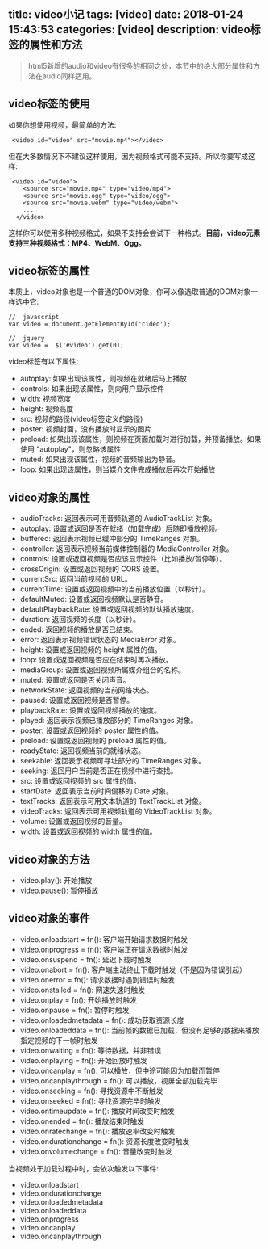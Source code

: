 title: video小记
tags: [video]
date: 2018-01-24 15:43:53
categories: [video]
description: video标签的属性和方法
---

> html5新增的audio和video有很多的相同之处，本节中的绝大部分属性和方法在audio同样适用。

## video标签的使用
如果你想使用视频，最简单的方法:
```
 <video id="video" src="movie.mp4"></video>
```
但在大多数情况下不建议这样使用，因为视频格式可能不支持。所以你要写成这样:
```
 <video id="video">
    <source src="movie.mp4" type="video/mp4">
    <source src="movie.ogg" type="video/ogg">
    <source src="movie.webm" type="video/webm">
    ...
  </video>
```
这样你可以使用多种视频格式，如果不支持会尝试下一种格式。**目前，video元素支持三种视频格式：MP4、WebM、Ogg。**

## video标签的属性
本质上，video对象也是一个普通的DOM对象，你可以像选取普通的DOM对象一样选中它:
```
//  javascript
var video = document.getElementById('cideo');

//  jquery
var video =  $('#video').get(0);
```
video标签有以下属性:
+ autoplay: 如果出现该属性，则视频在就绪后马上播放
+ controls: 如果出现该属性，则向用户显示控件
+ width: 视频宽度
+ height: 视频高度
+ src: 视频的路径(video标签定义的路径)
+ poster: 视频封面，没有播放时显示的图片
+ preload: 如果出现该属性，则视频在页面加载时进行加载，并预备播放。如果使用 "autoplay"，则忽略该属性
+ muted: 如果出现该属性，视频的音频输出为静音。
+ loop: 如果出现该属性，则当媒介文件完成播放后再次开始播放

## video对象的属性
+ audioTracks: 返回表示可用音频轨道的 AudioTrackList 对象。
+ autoplay: 设置或返回是否在就绪（加载完成）后随即播放视频。
+ buffered: 返回表示视频已缓冲部分的 TimeRanges 对象。
+ controller: 返回表示视频当前媒体控制器的 MediaController 对象。
+ controls: 设置或返回视频是否应该显示控件（比如播放/暂停等）。
+ crossOrigin: 设置或返回视频的 CORS 设置。
+ currentSrc: 返回当前视频的 URL。
+ currentTime: 设置或返回视频中的当前播放位置（以秒计）。
+ defaultMuted: 设置或返回视频默认是否静音。
+ defaultPlaybackRate: 设置或返回视频的默认播放速度。
+ duration: 返回视频的长度（以秒计）。
+ ended: 返回视频的播放是否已结束。
+ error: 返回表示视频错误状态的 MediaError 对象。
+ height: 设置或返回视频的 height 属性的值。
+ loop: 设置或返回视频是否应在结束时再次播放。
+ mediaGroup: 设置或返回视频所属媒介组合的名称。
+ muted: 设置或返回是否关闭声音。
+ networkState: 返回视频的当前网络状态。
+ paused: 设置或返回视频是否暂停。
+ playbackRate: 设置或返回视频播放的速度。
+ played: 返回表示视频已播放部分的 TimeRanges 对象。
+ poster: 设置或返回视频的 poster 属性的值。
+ preload: 设置或返回视频的 preload 属性的值。
+ readyState: 返回视频当前的就绪状态。
+ seekable: 返回表示视频可寻址部分的 TimeRanges 对象。
+ seeking: 返回用户当前是否正在视频中进行查找。
+ src: 设置或返回视频的 src 属性的值。
+ startDate: 返回表示当前时间偏移的 Date 对象。
+ textTracks: 返回表示可用文本轨道的 TextTrackList 对象。
+ videoTracks: 返回表示可用视频轨道的 VideoTrackList 对象。
+ volume: 设置或返回视频的音量。
+ width: 设置或返回视频的 width 属性的值。

## video对象的方法
+ video.play(): 开始播放
+ video.pause(): 暂停播放

## video对象的事件
+ video.onloadstart = fn(): 客户端开始请求数据时触发
+ video.onprogress = fn(): 客户端正在请求数据时触发
+ video.onsuspend = fn(): 延迟下载时触发
+ video.onabort = fn(): 客户端主动终止下载时触发（不是因为错误引起）
+ video.onerror = fn(): 请求数据时遇到错误时触发
+ video.onstalled = fn(): 网速失速时触发
+ video.onplay = fn(): 开始播放时触发
+ video.onpause = fn(): 暂停时触发
+ video.onloadedmetadata = fn(): 成功获取资源长度
+ video.onloadeddata = fn(): 当前帧的数据已加载，但没有足够的数据来播放指定视频的下一帧时触发
+ video.onwaiting = fn(): 等待数据，并非错误
+ video.onplaying = fn(): 开始回放时触发
+ video.oncanplay = fn(): 可以播放，但中途可能因为加载而暂停
+ video.oncanplaythrough = fn(): 可以播放，视屏全部加载完毕
+ video.onseeking = fn(): 寻找资源中不断触发
+ video.onseeked = fn(): 寻找资源完毕时触发
+ video.ontimeupdate = fn(): 播放时间改变时触发
+ video.onended = fn(): 播放结束时触发
+ video.onratechange = fn(): 播放速率改变时触发
+ video.ondurationchange = fn(): 资源长度改变时触发
+ video.onvolumechange = fn(): 音量改变时触发

当视频处于加载过程中时，会依次触发以下事件:
+ video.onloadstart
+ video.ondurationchange
+ video.onloadedmetadata
+ video.onloadeddata
+ video.onprogress
+ video.oncanplay
+ video.oncanplaythrough
